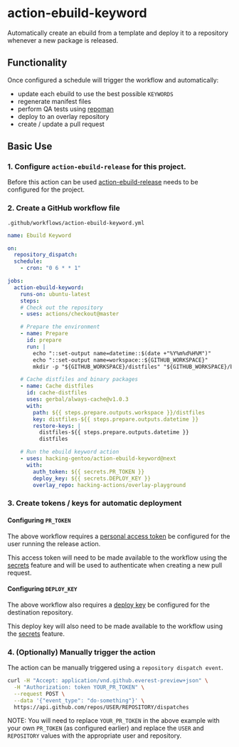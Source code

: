 # action-ebuild-keyword

Automatically create an ebuild from a template and deploy it to a repository whenever a new package is released.

## Functionality

Once configured a schedule will trigger the workflow and automatically:
  * update each ebuild to use the best possible `KEYWORDS`
  * regenerate manifest files
  * perform QA tests using [repoman](https://wiki.gentoo.org/wiki/Repoman)
  * deploy to an overlay repository
  * create / update a pull request

## Basic Use

### 1. Configure `action-ebuild-release` for this project.

Before this action can be used [action-ebuild-release](https://github.com/hacking-gentoo/action-ebuild-release) needs to be configured for the project.

### 2. Create a GitHub workflow file

`.github/workflows/action-ebuild-keyword.yml`

```yaml
name: Ebuild Keyword

on:
  repository_dispatch:
  schedule:
    - cron: "0 6 * * 1"

jobs:
  action-ebuild-keyword:
    runs-on: ubuntu-latest
    steps:
    # Check out the repository
    - uses: actions/checkout@master

    # Prepare the environment
    - name: Prepare
      id: prepare
      run: |
        echo "::set-output name=datetime::$(date +"%Y%m%d%H%M")"
        echo "::set-output name=workspace::${GITHUB_WORKSPACE}"
        mkdir -p "${GITHUB_WORKSPACE}/distfiles" "${GITHUB_WORKSPACE}/binpkgs"

    # Cache distfiles and binary packages
    - name: Cache distfiles
      id: cache-distfiles
      uses: gerbal/always-cache@v1.0.3
      with:
        path: ${{ steps.prepare.outputs.workspace }}/distfiles
        key: distfiles-${{ steps.prepare.outputs.datetime }}
        restore-keys: |
          distfiles-${{ steps.prepare.outputs.datetime }}
          distfiles

    # Run the ebuild keyword action
    - uses: hacking-gentoo/action-ebuild-keyword@next
      with:
        auth_token: ${{ secrets.PR_TOKEN }}
        deploy_key: ${{ secrets.DEPLOY_KEY }}
        overlay_repo: hacking-actions/overlay-playground    
```

### 3. Create tokens / keys for automatic deployment

#### Configuring `PR_TOKEN`

The above workflow requires a [personal access token](https://help.github.com/en/github/authenticating-to-github/creating-a-personal-access-token-for-the-command-line) be configured for the user running the release action.

This access token will need to be made available to the workflow using the [secrets](https://help.github.com/en/github/automating-your-workflow-with-github-actions/virtual-environments-for-github-actions#creating-and-using-secrets-encrypted-variables)
feature and will be used to authenticate when creating a new pull request.

#### Configuring `DEPLOY_KEY`

The above workflow also requires a [deploy key](https://developer.github.com/v3/guides/managing-deploy-keys/#deploy-keys)
be configured for the destination repository.

This deploy key will also need to be made available to the workflow using the [secrets](https://help.github.com/en/github/automating-your-workflow-with-github-actions/virtual-environments-for-github-actions#creating-and-using-secrets-encrypted-variables)
feature.

### 4. (Optionally) Manually trigger the action 

The action can be manually triggered using a `repository dispatch event`.

```bash
curl -H "Accept: application/vnd.github.everest-preview+json" \
  -H "Authorization: token YOUR_PR_TOKEN" \
  --request POST \
  --data '{"event_type": "do-something"}' \
  https://api.github.com/repos/USER/REPOSITORY/dispatches
```

NOTE: You will need to replace `YOUR_PR_TOKEN` in the above example with your own `PR_TOKEN` (as configured earlier) and replace the `USER` and `REPOSITORY` values with the appropriate user and repository.
